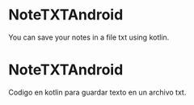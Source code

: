 # NoteTXTAndroid

You can save your notes in a file txt using kotlin.

# NoteTXTAndroid

Codigo en kotlin para guardar texto en un archivo txt.
